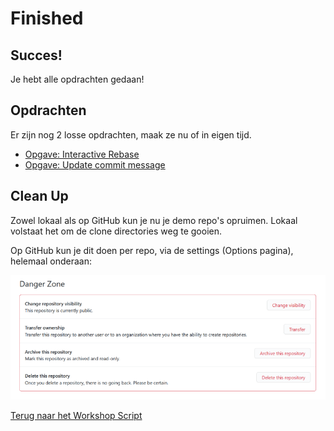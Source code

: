 # Finished

## Succes!

Je hebt alle opdrachten gedaan!

## Opdrachten

Er zijn nog 2 losse opdrachten, maak ze nu of in eigen tijd.

- [Opgave: Interactive Rebase](rebase-i.md)
- [Opgave: Update commit message](update-commit.md)

## Clean Up

Zowel lokaal als op GitHub kun je nu je demo repo's opruimen. Lokaal volstaat het om de clone directories weg te gooien.

Op GitHub kun je dit doen per repo, via de settings (Options pagina), helemaal onderaan:

![](/images/clean1.png)

[Terug naar het Workshop Script](handson.md)
